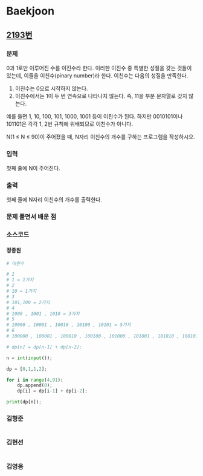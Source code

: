 # Baekjoon

## [2193번](https://www.acmicpc.net/problem/2193) 

### 문제

0과 1로만 이루어진 수를 이진수라 한다. 이러한 이진수 중 특별한 성질을 갖는 것들이 있는데, 이들을 이친수(pinary number)라 한다. 이친수는 다음의 성질을 만족한다.

1. 이친수는 0으로 시작하지 않는다.
2. 이친수에서는 1이 두 번 연속으로 나타나지 않는다. 즉, 11을 부분 문자열로 갖지 않는다.

예를 들면 1, 10, 100, 101, 1000, 1001 등이 이친수가 된다. 하지만 0010101이나 101101은 각각 1, 2번 규칙에 위배되므로 이친수가 아니다.

N(1 ≤ N ≤ 90)이 주어졌을 때, N자리 이친수의 개수를 구하는 프로그램을 작성하시오.

### 입력

첫째 줄에 N이 주어진다.

### 출력

첫째 줄에 N자리 이친수의 개수를 출력한다.

### 문제 풀면서 배운 점



### 소스코드

#### 정종원
```python
# 이천수

# 1 
# 1 = 1가지
# 2 
# 10 = 1가지
# 3 
# 101,100 = 2가지
# 4
# 1000 , 1001 , 1010 = 3가지
# 5
# 10000 , 10001 , 10010 , 10100 , 10101 = 5가지
# 6
# 100000 , 100001 , 100010 , 100100 , 101000 , 101001 , 101010 , 100101 

# dp[n] = dp[n-1] + dp[n-2];

n = int(input());

dp = [0,1,1,2];

for i in range(4,91):
    dp.append(0);
    dp[i] = dp[i-1] + dp[i-2];

print(dp[n]);
```
### 김형준
```
```
### 김현선
```
```
### 김영웅
```
```